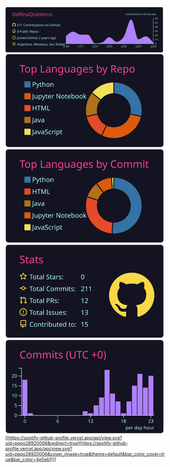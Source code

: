 .
[![](https://raw.githubusercontent.com/DelfinaQuinteros/DelfinaQuinteros/master/profile-summary-card-output/radical/0-profile-details.svg)](https://github.com/vn7n24fzkq/github-profile-summary-cards)
[![](https://raw.githubusercontent.com/DelfinaQuinteros/DelfinaQuinteros/master/profile-summary-card-output/radical/1-repos-per-language.svg)](https://github.com/vn7n24fzkq/github-profile-summary-cards) [![](https://raw.githubusercontent.com/DelfinaQuinteros/DelfinaQuinteros/master/profile-summary-card-output/radical/2-most-commit-language.svg)](https://github.com/vn7n24fzkq/github-profile-summary-cards)
[![](https://raw.githubusercontent.com/DelfinaQuinteros/DelfinaQuinteros/master/profile-summary-card-output/radical/3-stats.svg)](https://github.com/vn7n24fzkq/github-profile-summary-cards) [![](https://raw.githubusercontent.com/DelfinaQuinteros/DelfinaQuinteros/master/profile-summary-card-output/radical/4-productive-time.svg)](https://github.com/vn7n24fzkq/github-profile-summary-cards)
[[https://spotify-github-profile.vercel.app/api/view.svg?uid=pepo28920006&redirect=true][https://spotify-github-profile.vercel.app/api/view.svg?uid=pepo28920006&cover_image=true&theme=default&bar_color_cover=true&bar_color=4e5eb1)]]
